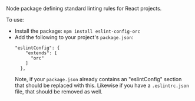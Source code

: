 Node package defining standard linting rules for React projects.

To use:
- Install the package: `npm install eslint-config-orc`
- Add the following to your project's `package.json`:
  ```
  "eslintConfig": {
      "extends": [
        "orc"
      ]
    },
  ```
  Note, if your `package.json` already contains an "eslintConfig" section that should be replaced with this. Likewise if you have a `.eslintrc.json` file, that should be removed as well.
